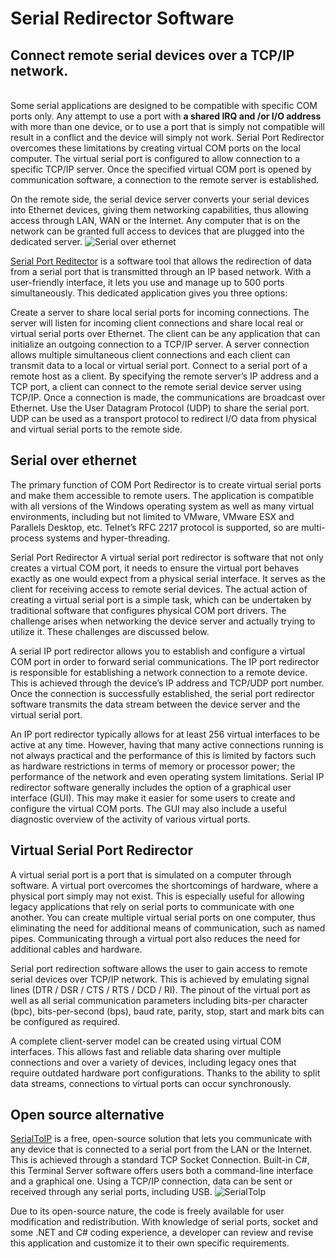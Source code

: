 <h1>Serial Redirector Software</h1>
<h2>Connect remote serial devices over a TCP/IP network.</h2><br>
Some serial applications are designed to be compatible with specific COM ports only. Any attempt to use a port with <b>a shared IRQ and /or I/O address</b> with more than one device, or to use a port that is simply not compatible will result in a conflict and the device will simply not work. Serial Port Redirector overcomes these limitations by creating virtual COM ports on the local computer. The virtual serial port is configured to allow connection to a specific TCP/IP server. Once the specified virtual COM port is opened by communication software, a connection to the remote server is established.

On the remote side, the serial device server converts your serial devices into Ethernet devices, giving them networking capabilities, thus allowing access through LAN, WAN or the Internet. Any computer that is on the network can be granted full access to devices that are plugged into the dedicated server.
<img src="https://camo.githubusercontent.com/d2f37b5c8212916b79ab8f5713150f2647eeeb5d/687474703a2f2f692e70696363792e696e666f2f69392f65666331376637323135393539373766393831633564363062373965613836352f313538333333313230372f34343736362f313336353831332f7365632e6a7067" alt="Serial over ethernet" data-canonical-src="http://i.piccy.info/i9/efc17f721595977f981c5d60b79ea865/1583331207/44766/1365813/sec.jpg">

<a href="https://www.serial-over-ethernet.com/">Serial Port Reditector</a> is a software tool that allows the redirection of data from a serial port that is transmitted through an IP based network. With a user-friendly interface, it lets you use and manage up to 500 ports simultaneously. This dedicated application gives you three options:

Create a server to share local serial ports for incoming connections. The server will listen for incoming client connections and share local real or virtual serial ports over Ethernet. The client can be any application that can initialize an outgoing connection to a TCP/IP server. A server connection allows multiple simultaneous client connections and each client can transmit data to a local or virtual serial port. Connect to a serial port of a remote host as a client. By specifying the remote server’s IP address and a TCP port, a client can connect to the remote serial device server using TCP/IP. Once a connection is made, the communications are broadcast over Ethernet. Use the User Datagram Protocol (UDP) to share the serial port. UDP can be used as a transport protocol to redirect I/O data from physical and virtual serial ports to the remote side.

<h2>Serial over ethernet</h2>

The primary function of COM Port Redirector is to create virtual serial ports and make them accessible to remote users. The application is compatible with all versions of the Windows operating system as well as many virtual environments, including but not limited to VMware, VMware ESX and Parallels Desktop, etc. Telnet’s RFC 2217 protocol is supported, so are multi-process systems and hyper-threading.

Serial Port Redirector
A virtual serial port redirector is software that not only creates a virtual COM port, it needs to ensure the virtual port behaves exactly as one would expect from a physical serial interface. It serves as the client for receiving access to remote serial devices. The actual action of creating a virtual serial port is a simple task, which can be undertaken by traditional software that configures physical COM port drivers. The challenge arises when networking the device server and actually trying to utilize it. These challenges are discussed below.

A serial IP port redirector allows you to establish and configure a virtual COM port in order to forward serial communications. The IP port redirector is responsible for establishing a network connection to a remote device. This is achieved through the device’s IP address and TCP/UDP port number. Once the connection is successfully established, the serial port redirector software transmits the data stream between the device server and the virtual serial port.

An IP port redirector typically allows for at least 256 virtual interfaces to be active at any time. However, having that many active connections running is not always practical and the performance of this is limited by factors such as hardware restrictions in terms of memory or processor power; the performance of the network and even operating system limitations. Serial IP redirector software generally includes the option of a graphical user interface (GUI). This may make it easier for some users to create and configure the virtual COM ports. The GUI may also include a useful diagnostic overview of the activity of various virtual ports.

<h2>Virtual Serial Port Redirector</h2>
A virtual serial port is a port that is simulated on a computer through software. A virtual port overcomes the shortcomings of hardware, where a physical port simply may not exist. This is especially useful for allowing legacy applications that rely on serial ports to communicate with one another. You can create multiple virtual serial ports on one computer, thus eliminating the need for additional means of communication, such as named pipes. Communicating through a virtual port also reduces the need for additional cables and hardware.

Serial port redirection software allows the user to gain access to remote serial devices over TCP/IP network. This is achieved by emulating signal lines (DTR / DSR / CTS / RTS / DCD / RI). The pinout of the virtual port as well as all serial communication parameters including bits-per character (bpc), bits-per-second (bps), baud rate, parity, stop, start and mark bits can be configured as required.

A complete client-server model can be created using virtual COM interfaces. This allows fast and reliable data sharing over multiple connections and over a variety of devices, including legacy ones that require outdated hardware port configurations. Thanks to the ability to split data streams, connections to virtual ports can occur synchronously.

<h2>Open source alternative</h2>
<a href="https://sourceforge.net/projects/serialtoip/">SerialToIP</a> is a free, open-source solution that lets you communicate with any device that is connected to a serial port from the LAN or the Internet. This is achieved through a standard TCP Socket Connection. Built-in C#, this Terminal Server software offers users both a command-line interface and a graphical one. Using a TCP/IP connection, data can be sent or received through any serial ports, including USB.

<img src="https://camo.githubusercontent.com/0a63465b079b8570a98de99f663f2ec8501e1dd4/687474703a2f2f692e70696363792e696e666f2f69392f62626336616137623738666233393264383662663235666334663565336234332f313538333333303639322f33303531392f313336353831332f312e6a7067" alt="SerialToIp" data-canonical-src="http://i.piccy.info/i9/bbc6aa7b78fb392d86bf25fc4f5e3b43/1583330692/30519/1365813/1.jpg">

Due to its open-source nature, the code is freely available for user modification and redistribution. With knowledge of serial ports, socket and some .NET and C# coding experience, a developer can review and revise this application and customize it to their own specific requirements.
